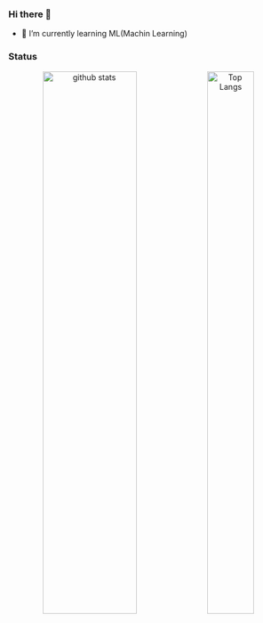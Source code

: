 ### Hi there 👋

- 🌱 I’m currently learning ML(Machin Learning)

### Status
<p align="center" height="100%"> 
  
  <img alt="github stats" style="height:50%; width:58%;" src="https://github-readme-stats.vercel.app/api?username=naosuke884&theme=tokyonight&show_icons=ture&hide_border=true" />
  
  <img alt="Top Langs" style="height:50%; width:41%;" src="https://github-readme-stats.vercel.app/api/top-langs/?username=naosuke884&layout=compact&theme=tokyonight&hide_border=true" />
</p> 
